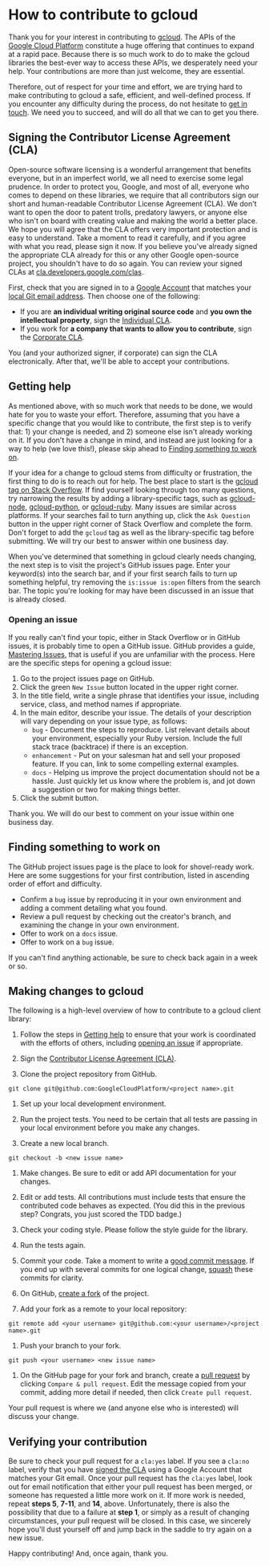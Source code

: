 # How to contribute to gcloud

Thank you for your interest in contributing to [gcloud](https://github.com/GoogleCloudPlatform). The APIs of the [Google Cloud Platform](https://cloud.google.com/) constitute a huge offering that continues to expand at a rapid pace. Because there is so much work to do to make the gcloud libraries the best-ever way to access these APIs, we desperately need your help. Your contributions are more than just welcome, they are essential.

Therefore, out of respect for your time and effort, we are trying hard to make contributing to gcloud a safe, efficient, and well-defined process. If you encounter any difficulty during the process, do not hesitate to [get in touch](#getting-help). We need you to succeed, and will do all that we can to get you there.

## Signing the Contributor License Agreement (CLA)

Open-source software licensing is a wonderful arrangement that benefits everyone, but in an imperfect world, we all need to exercise some legal prudence. In order to protect you, Google, and most of all, everyone who comes to depend on these libraries, we require that all contributors sign our short and human-readable Contributor License Agreement (CLA). We don't want to open the door to patent trolls, predatory lawyers, or anyone else who isn't on board with creating value and making the world a better place. We hope you will agree that the CLA offers very important protection and is easy to understand. Take a moment to read it carefully, and if you agree with what you read, please sign it now. If you believe you've already signed the appropriate CLA already for this or any other Google open-source project, you shouldn't have to do so again. You can review your signed CLAs at [cla.developers.google.com/clas](https://cla.developers.google.com/clas).

First, check that you are signed in to a [Google Account](https://accounts.google.com) that matches your [local Git email address](https://help.github.com/articles/setting-your-email-in-git/). Then choose one of the following:

* If you are **an individual writing original source code** and **you own the intellectual property**, sign the [Individual CLA](https://developers.google.com/open-source/cla/individual).
* If you work for **a company that wants to allow you to contribute**, sign the [Corporate CLA](https://developers.google.com/open-source/cla/corporate).

You (and your authorized signer, if corporate) can sign the CLA electronically. After that, we'll be able to accept your contributions.

## Getting help

As mentioned above, with so much work that needs to be done, we would hate for you to waste your effort. Therefore, assuming that you have a specific change that you would like to contribute, the first step is to verify that: 1) your change is needed, and 2) someone else isn't already working on it. If you don't have a change in mind, and instead are just looking for a way to help (we love this!), please skip ahead to [Finding something to work on](#finding-something-to-work-on).

If your idea for a change to gcloud stems from difficulty or frustration, the first thing to do is to reach out for help. The best place to start is the [gcloud tag on Stack Overflow](http://stackoverflow.com/questions/tagged/gcloud). If find yourself looking through too many questions, try narrowing the results by adding a library-specific tags, such as [gcloud-node](http://stackoverflow.com/questions/tagged/gcloud-node), [gcloud-python](http://stackoverflow.com/questions/tagged/gcloud-python), or [gcloud-ruby](http://stackoverflow.com/questions/tagged/gcloud-ruby). Many issues are similar across platforms. If your searches fail to turn anything up, click the `Ask Question` button in the upper right corner of Stack Overflow and complete the form. Don't forget to add the `gcloud` tag as well as the library-specific tag before submitting. We will try our best to answer within one business day.

When you've determined that something in gcloud clearly needs changing, the next step is to visit the project's GitHub issues page. Enter your keyword(s) into the search bar, and if your first search fails to turn up something helpful, try removing the `is:issue is:open` filters from the search bar. The topic you're looking for may have been discussed in an issue that is already closed.

### Opening an issue

If you really can't find your topic, either in Stack Overflow or in GitHub issues, it is probably time to open a GitHub issue. GitHub provides a guide, [Mastering Issues](https://guides.github.com/features/issues/), that is useful if you are unfamiliar with the process. Here are the specific steps for opening a gcloud issue:

1. Go to the project issues page on GitHub.
1. Click the green `New Issue` button located in the upper right corner.
1. In the title field, write a single phrase that identifies your issue, including service, class, and method names if appropriate.
1. In the main editor, describe your issue. The details of your description will vary depending on your issue type, as follows:
    * `bug` - Document the steps to reproduce. List relevant details about your environment, especially your Ruby version. Include the full stack trace (backtrace) if there is an exception.
    * `enhancement` - Put on your salesman hat and sell your proposed feature. If you can, link to some compelling external examples.
    * `docs` - Helping us improve the project documentation should not be a hassle. Just quickly let us know where the problem is, and jot down a suggestion or two for making things better.
1. Click the submit button.

Thank you. We will do our best to comment on your issue within one business day.

## Finding something to work on

The GitHub project issues page is the place to look for shovel-ready work. Here are some suggestions for your first contribution, listed in ascending order of effort and difficulty.

* Confirm a `bug` issue by reproducing it in your own environment and adding a comment detailing what you found.
* Review a pull request by checking out the creator's branch, and examining the change in your own environment.
* Offer to work on a `docs` issue.
* Offer to work on a `bug` issue.

If you can't find anything actionable, be sure to check back again in a week or so.

## Making changes to gcloud

The following is a high-level overview of how to contribute to a gcloud client library:

1. Follow the steps in [Getting help](#getting-help) to ensure that your work is coordinated with the efforts of others, including [opening an issue](#opening-an-issue) if appropriate.

1. Sign the [Contributor License Agreement (CLA)](#signing-the-contributor-license-agreement-cla).

1. Clone the project repository from GitHub.

  ```
  git clone git@github.com:GoogleCloudPlatform/<project name>.git
  ```

1. Set up your local development environment.

1. Run the project tests. You need to be certain that all tests are passing in your local environment before you make any changes.

1. Create a new local branch.

  ```
  git checkout -b <new issue name>
  ```

1. Make changes. Be sure to edit or add API documentation for your changes.

1. Edit or add tests. All contributions must include tests that ensure the contributed code behaves as expected. (You did this in the previous step? Congrats, you just scored the TDD badge.)

1. Check your coding style. Please follow the style guide for the library.

1. Run the tests again.

1. Commit your code. Take a moment to write a [good commit message](http://tbaggery.com/2008/04/19/a-note-about-git-commit-messages.html). If you end up with several commits for one logical change,  [squash](https://git-scm.com/book/en/v2/Git-Tools-Rewriting-History#Squashing-Commits) these commits for clarity.

1. On GitHub, [create a fork](https://guides.github.com/activities/forking/) of the project.

1. Add your fork as a remote to your local repository:

  ```
  git remote add <your username> git@github.com:<your username>/<project name>.git
  ```

1. Push your branch to your fork.

  ```
  git push <your username> <new issue name>
  ```

1. On the GitHub page for your fork and branch, create a [pull request](https://help.github.com/articles/using-pull-requests/) by clicking `Compare & pull request`. Edit the message copied from your commit, adding more detail if needed, then click `Create pull request`.

Your pull request is where we (and anyone else who is interested) will discuss your change.

## Verifying your contribution

Be sure to check your pull request for a `cla:yes` label. If you see a `cla:no` label, verify that you have [signed the CLA](#signing-the-contributor-license-agreement-cla) using a Google Account that matches your Git email. Once your pull request has the `cla:yes` label, look out for email notification that either your pull request has been merged, or someone has requested a little more work on it. If more work is needed, repeat **steps 5**, **7-11**, and **14**, above. Unfortunately, there is also the possibility that due to a failure at **step 1**, or simply as a result of changing circumstances, your pull request will be closed. In this case, we sincerely hope you'll dust yourself off and jump back in the saddle to try again on a new issue.

Happy contributing! And, once again, thank you.
